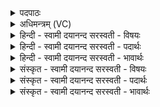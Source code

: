 <details><summary>पदपाठः</summary>

असु॑न्वन्तम्। अय॑जमानम्। इ॒च्छ॒। स्ते॒नस्य॑। इ॒त्याम्। अनु॑। इ॒हि॒। तस्क॑रस्य। अ॒न्यम्। अ॒स्मत्। इ॒च्छ॒। सा। ते॒। इ॒त्या। नमः॑। दे॒वि॒। नि॒र्ऋ॒त॒ इति॑ निःऽऋते। तुभ्य॑म्। अ॒स्तु॒। ६२।
</details>

<details><summary>अधिमन्त्रम् (VC)</summary>

- निर्ऋतिर्देवता
- मधुच्छन्दा ऋषिः
- निचृत् त्रिष्टुप्
- धैवतः
</details>

<details><summary>हिन्दी - स्वामी दयानन्द सरस्वती  - विषयः</summary>

स्त्री लोग कैसे पतियों की इच्छा न करें, यह विषय अगले मन्त्र में कहा है ॥
</details>

<details><summary>हिन्दी - स्वामी दयानन्द सरस्वती  - पदार्थः</summary>

पदार्थान्वयभाषाः -  हे (निर्ऋते) पृथिवी के तुल्य वर्त्तमान (देवि) विदुषी स्त्री ! तू (अस्मत्) हम से भिन्न (स्तेनस्य) अप्रसिद्ध चोर और (तस्करस्य) प्रसिद्ध चोर के सम्बन्धी को छोड़ के (अन्यम्) भिन्न को (इच्छ) इच्छा कर और (असुन्वन्तम्) अभिषव आदि क्रियाओं के अनुष्ठान से रहित (अयजमानम्) दानधर्म से रहित पुरुष की (इच्छ) इच्छा मत कर और तू जिस (इत्याम्) प्राप्त होने योग्य क्रिया को (अन्विहि) ढूँढे (सा) वह (इत्या) क्रिया (ते) तेरी हो तथा उस (तुभ्यम्) तेरे लिये (नमः) अन्न वा सत्कार (अस्तु) होवे ॥६२ ॥
</details>

<details><summary>हिन्दी - स्वामी दयानन्द सरस्वती  - भावार्थः</summary>

भावार्थभाषाः -  हे स्त्रियो ! तुम लोगों को चाहिये कि पुरुषार्थरहित चोरों के सम्बन्धी पुरुषों को अपने पति करने की इच्छा न करो, आप्त पुरुषों की नीति के तुल्य नीतिवाले पुरुषों को ग्रहण करो। जैसे पृथिवी अनेक उत्तम फलों के दान से मनुष्यों को संयुक्त करती है, वैसी होओ। ऐसे गुणोंवाली तुम को हम लोग नमस्कार करते हैं। जैसे हम लोग आलसी और चोरों के साथ न वर्त्तें, वैसे तुम लोग भी मत वर्त्तो ॥६२ ॥
</details>

<details><summary>संस्कृत - स्वामी दयानन्द सरस्वती  - विषयः</summary>

स्त्रियः कीदृशान् पतीन् नेच्छेयुरित्याह ॥
</details>

<details><summary>संस्कृत - स्वामी दयानन्द सरस्वती  - पदार्थः</summary>

पदार्थान्वयभाषाः -  हे निर्ऋते देवि ! त्वमस्मत्स्तेनस्य तस्करस्य सम्बन्धिनं विहायान्यमिच्छासुन्वन्तमयजमानं मेच्छ। यामित्यामन्विहि सेत्या तेऽस्तु, नमश्च तस्यै तुभ्यमस्तु ॥६२ ॥
</details>

<details><summary>संस्कृत - स्वामी दयानन्द सरस्वती  - भावार्थः</summary>

भावार्थभाषाः -  हे स्त्रियः ! यूयमपुरुषार्थिनः स्तेनसम्बन्धिनः पुरुषान् पतीन् मेच्छत, आप्तनीतीन् गृह्णीत। यथा पृथिव्यनेकोत्तमफलप्रदानेन जनान् रञ्जयति, तथा भवत। एवंभूताभ्यो युष्मभ्यं वयं नमः कुर्मः। यथा वयमलसेभ्यः स्तेनेभ्यश्च पृथग् वर्त्तेमहि, तथा यूयमपि वर्त्तध्वम् ॥६२ ॥
</details>